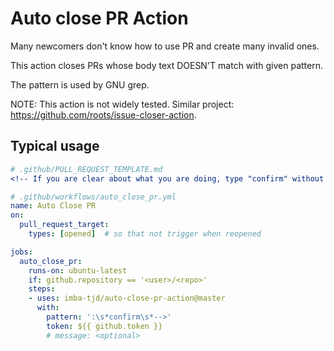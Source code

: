 # Auto close PR Action

Many newcomers don't know how to use PR and create many invalid ones.

This action closes PRs whose body text DOESN'T match with given pattern.

The pattern is used by GNU grep.

NOTE: This action is not widely tested. Similar project: https://github.com/roots/issue-closer-action.

## Typical usage

```yml
# .github/PULL_REQUEST_TEMPLATE.md
<!-- If you are clear about what you are doing, type "confirm" without quotation marks after this colon: -->

# .github/workflows/auto_close_pr.yml
name: Auto Close PR
on:
  pull_request_target:
    types: [opened]  # so that not trigger when reopened

jobs:
  auto_close_pr:
    runs-on: ubuntu-latest
    if: github.repository == '<user>/<repo>'
    steps:
    - uses: imba-tjd/auto-close-pr-action@master
      with:
        pattern: ':\s*confirm\s*-->'
        token: ${{ github.token }}
        # message: <optional>
```
